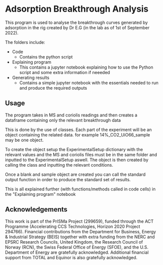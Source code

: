 # Adsorption Breakthrough Analysis 

This program is used to analyse the breakthrough curves generated by adsorption in the rig created by Dr E.G (in the lab as of 1st of September 2022).

The folders include:

* Code
  * Contains the python script
* Explaining program 
  * This contains a jupyter notebook explaining how to use the Python script and some extra information if neeeded
* Generating results
  * Contains a simple jupyter notebook with the essentials needed to run and produce the required outputs

## Usage 

The program takes in MS and coriolis readings and then creates a dataframe containing only the relevant breakthrough data

This is done by the use of classes. Each part of the experiment will be an object containing the related data. for example 14%_CO2_UiO66_sample may be one object.

To create the object setup the ExperimentalSetup dictionary with the relevant values and the MS and coriolis files must be in the same folder and inputted to the ExperimentalSetup aswell. The object is then created by calling the class and inputting the relevant conditions.

Once a blank and sample object are created you can call the standard output function in order to produce the standard set of results.

This is all explained further (with functions/methods called in code cells) in the "Explaining program" notebook

## Acknowledgements

This work is part of the PrISMa Project (299659), funded through the ACT Programme (Accelerating CCS Technologies, Horizon 2020 Project 294766). Financial contributions from the Department for Business, Energy & Industrial Strategy (BEIS) together with extra funding from the NERC and EPSRC Research Councils, United Kingdom, the Research Council of Norway (RCN), the Swiss Federal Office of Energy (SFOE), and the U.S. Department of Energy are gratefully acknowledged. Additional financial support from TOTAL and Equinor is also gratefully acknowledged.


